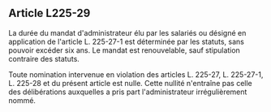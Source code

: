 Article L225-29
----
La durée du mandat d'administrateur élu par les salariés ou désigné en
application de l'article L. 225-27-1 est déterminée par les statuts, sans
pouvoir excéder six ans. Le mandat est renouvelable, sauf stipulation contraire
des statuts.

Toute nomination intervenue en violation des articles L. 225-27, L. 225-27-1, L.
225-28 et du présent article est nulle. Cette nullité n'entraîne pas celle des
délibérations auxquelles a pris part l'administrateur irrégulièrement nommé.
